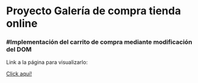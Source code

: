 <h1>Proyecto Galería de compra tienda online</h1>

<h3>#Implementación del carrito de compra mediante modificación del DOM</h3>

<p>Link a la página para visualizarlo: </p>
 <a href="https://mzahara90.github.io/GALERIA/">Click aquí!</a>
  
  

  
